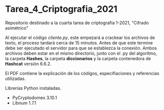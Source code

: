 # Tarea_4_Criptografia_2021

Repositorio destinado a la cuarta tarea de criptografía 1-2021, "Cifrado asimétrico"


Al ejecutar el código _cliente.py_, este empezará a crackear los archivos de texto, el proceso tardará cerca de 15 minutos. Antes de que este termine debe ser ejecutado el servidor para que se establezca la conexión. Ambos archivos deben estar en el mismo directorio, junto con el .py del algoritmo, la carpeta **Hashes**, la carpeta **diccionarios** y la carpeta contenedora de **Hashcat** versión 6.6.2.

El PDF contiene la explicación de los códigos, especifiaciones y referencias utilizadas.

Librerías Python instaladas.
- PyCryptodomex 3.10.1
- Libnum 1.7.1

